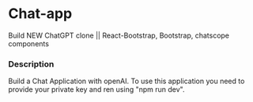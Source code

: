 # Chat-app

Build NEW ChatGPT clone || React-Bootstrap, Bootstrap, chatscope components

### Description

Build a Chat Application with openAI. To use this application you need to provide your private key and ren using "npm run dev".
